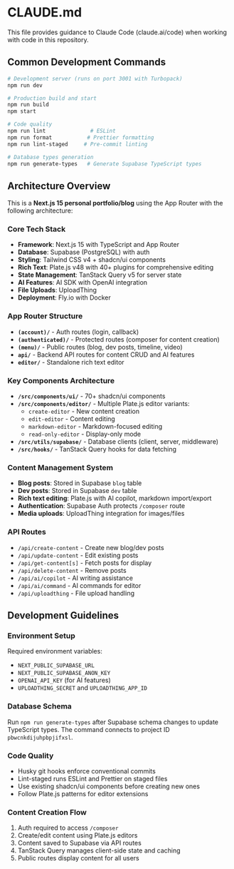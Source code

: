 # CLAUDE.md

This file provides guidance to Claude Code (claude.ai/code) when working with code in this repository.

## Common Development Commands

```bash
# Development server (runs on port 3001 with Turbopack)
npm run dev

# Production build and start
npm run build
npm start

# Code quality
npm run lint              # ESLint
npm run format           # Prettier formatting
npm run lint-staged     # Pre-commit linting

# Database types generation
npm run generate-types   # Generate Supabase TypeScript types
```

## Architecture Overview

This is a **Next.js 15 personal portfolio/blog** using the App Router with the following architecture:

### Core Tech Stack
- **Framework**: Next.js 15 with TypeScript and App Router
- **Database**: Supabase (PostgreSQL) with auth
- **Styling**: Tailwind CSS v4 + shadcn/ui components
- **Rich Text**: Plate.js v48 with 40+ plugins for comprehensive editing
- **State Management**: TanStack Query v5 for server state
- **AI Features**: AI SDK with OpenAI integration
- **File Uploads**: UploadThing
- **Deployment**: Fly.io with Docker

### App Router Structure
- **`(account)/`** - Auth routes (login, callback)
- **`(authenticated)/`** - Protected routes (composer for content creation)
- **`(menu)/`** - Public routes (blog, dev posts, timeline, video)
- **`api/`** - Backend API routes for content CRUD and AI features
- **`editor/`** - Standalone rich text editor

### Key Components Architecture
- **`/src/components/ui/`** - 70+ shadcn/ui components
- **`/src/components/editor/`** - Multiple Plate.js editor variants:
  - `create-editor` - New content creation
  - `edit-editor` - Content editing
  - `markdown-editor` - Markdown-focused editing
  - `read-only-editor` - Display-only mode
- **`/src/utils/supabase/`** - Database clients (client, server, middleware)
- **`/src/hooks/`** - TanStack Query hooks for data fetching

### Content Management System
- **Blog posts**: Stored in Supabase `blog` table
- **Dev posts**: Stored in Supabase `dev` table  
- **Rich text editing**: Plate.js with AI copilot, markdown import/export
- **Authentication**: Supabase Auth protects `/composer` route
- **Media uploads**: UploadThing integration for images/files

### API Routes
- `/api/create-content` - Create new blog/dev posts
- `/api/update-content` - Edit existing posts
- `/api/get-content[s]` - Fetch posts for display
- `/api/delete-content` - Remove posts
- `/api/ai/copilot` - AI writing assistance
- `/api/ai/command` - AI commands for editor
- `/api/uploadthing` - File upload handling

## Development Guidelines

### Environment Setup
Required environment variables:
- `NEXT_PUBLIC_SUPABASE_URL`
- `NEXT_PUBLIC_SUPABASE_ANON_KEY`
- `OPENAI_API_KEY` (for AI features)
- `UPLOADTHING_SECRET` and `UPLOADTHING_APP_ID`

### Database Schema
Run `npm run generate-types` after Supabase schema changes to update TypeScript types. The command connects to project ID `pbwcnkdijuhpbpjifxsl`.

### Code Quality
- Husky git hooks enforce conventional commits
- Lint-staged runs ESLint and Prettier on staged files
- Use existing shadcn/ui components before creating new ones
- Follow Plate.js patterns for editor extensions

### Content Creation Flow
1. Auth required to access `/composer`
2. Create/edit content using Plate.js editors
3. Content saved to Supabase via API routes
4. TanStack Query manages client-side state and caching
5. Public routes display content for all users